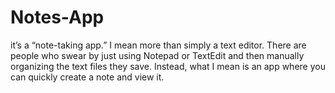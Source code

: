 # Notes-App
 it’s a “note-taking app.” I mean more than simply a text editor. There are people who swear by just using Notepad or TextEdit and then manually organizing the text files they save. Instead, what I mean is an app where you can quickly create a note and view it.
